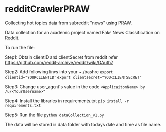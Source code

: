 # redditCrawlerPRAW
Collecting hot topics data from subreddit "news" using PRAW.

Data collection for an academic project named Fake News Classification on Reddit.

To run the file:

Step1: Obtain clientID and clientSecret from reddit
  refer https://github.com/reddit-archive/reddit/wiki/OAuth2
  
Step2: Add following lines into your ~./bashrc
  ```export clientid="YOURCLIENTID"```
  ```export clientsecret="YOURCLIENTSECRET"```
  
Step3: Change user_agent's value in the code
  ```<ApplicaitonName> by /u/<YourUsername>"```
  
Step4: Install the libraries in requirements.txt
  ```pip install -r requirements.txt```
  
Step5: Run the file
  ```python dataCollection_v1.py```

The data will be stored in data folder with todays date and time as file name.
